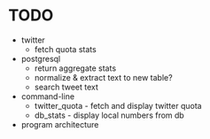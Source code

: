 # TODO

* twitter
	* fetch quota stats
* postgresql
	* return aggregate stats
	* normalize & extract text to new table?
	* search tweet text
* command-line
	* twitter_quota - fetch and display twitter quota
	* db_stats      - display local numbers from db
* program architecture
